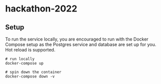 # hackathon-2022

## Setup

To run the service locally, you are encouraged to run with the Docker Compose setup as the Postgres service and database are set up for you. Hot reload is supported.

```
# run locally
docker-compose up

# spin down the container
docker-compose down -v
```
